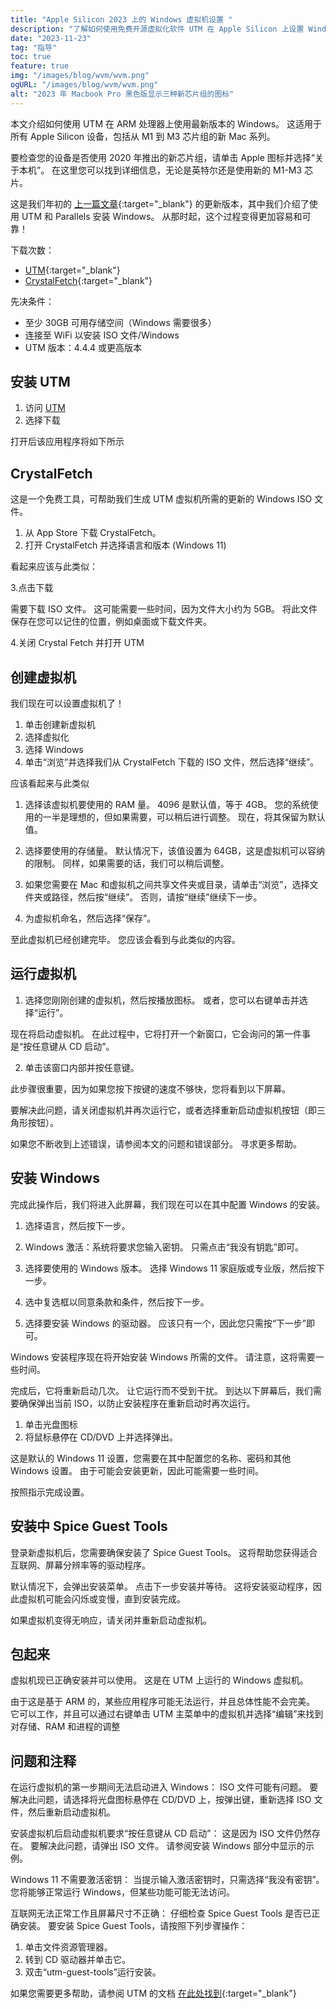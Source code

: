 ```yaml
---
title: "Apple Silicon 2023 上的 Windows 虚拟机设置 "
description: "了解如何使用免费开源虚拟化软件 UTM 在 Apple Silicon 上设置 Windows。"
date: "2023-11-23"
tag: "指导"
toc: true
feature: true
img: "/images/blog/wvm/wvm.png"
ogURL: "/images/blog/wvm/wvm.png"
alt: "2023 年 Macbook Pro 黑色版显示三种新芯片组的图标"
---
```


本文介绍如何使用 UTM 在 ARM 处理器上使用最新版本的 Windows。 这适用于所有 Apple Silicon 设备，包括从 M1 到 M3 芯片组的新 Mac 系列。

要检查您的设备是否使用 2020 年推出的新芯片组，请单击 Apple 图标并选择“关于本机”。 在这里您可以找到详细信息，无论是英特尔还是使用新的 M1-M3 芯片。

这是我们年初的 [上一篇文章](https://xanzhu.com/zh/blog/apple-silicon-virtual-machine-setup){:target="\_blank"} 的更新版本，其中我们介绍了使用 UTM 和 Parallels 安装 Windows。 从那时起，这个过程变得更加容易和可靠！

下载次数：

- [UTM](https://mac.getutm.app/){:target="\_blank"}
- [CrystalFetch](https://apps.apple.com/us/app/crystalfetch-iso-downloader/id6454431289?mt=12){:target="\_blank"}

先决条件：

- 至少 30GB 可用存储空间（Windows 需要很多）
- 连接至 WiFi 以安装 ISO 文件/Windows
- UTM 版本：4.4.4 或更高版本

## 安装 UTM

1. 访问 [UTM](https://mac.getutm.app/)
2. 选择下载

打开后该应用程序将如下所示

<Media source="/images/blog/wvm/wvm-1.png"  alt="UTM 应用程序打开屏幕"></Media>

## CrystalFetch

这是一个免费工具，可帮助我们生成 UTM 虚拟机所需的更新的 Windows ISO 文件。

1. 从 App Store 下载 CrystalFetch。
2. 打开 CrystalFetch 并选择语言和版本 (Windows 11)

看起来应该与此类似：

<Media source="/images/blog/wvm/wvm-2.png"  alt="CrystalFetch 应用程序打开屏幕"></Media>

3.点击下载

需要下载 ISO 文件。 这可能需要一些时间，因为文件大小约为 5GB。 将此文件保存在您可以记住的位置，例如桌面或下载文件夹。

4.关闭 Crystal Fetch 并打开 UTM

## 创建虚拟机

我们现在可以设置虚拟机了！

1. 单击创建新虚拟机
2. 选择虚拟化
3. 选择 Windows
4. 单击“浏览”并选择我们从 CrystalFetch 下载的 ISO 文件，然后选择“继续”。

应该看起来与此类似

<Media source="/images/blog/wvm/wvm-3.png"  alt="虚拟机的 UTM 配置屏幕"></Media>

1. 选择该虚拟机要使用的 RAM 量。 4096 是默认值，等于 4GB。 您的系统使用的一半是理想的，但如果需要，可以稍后进行调整。 现在，将其保留为默认值。

2. 选择要使用的存储量。 默认情况下，该值设置为 64GB，这是虚拟机可以容纳的限制。 同样，如果需要的话，我们可以稍后调整。

3. 如果您需要在 Mac 和虚拟机之间共享文件夹或目录，请单击“浏览”，选择文件夹或路径，然后按“继续”。 否则，请按“继续”继续下一步。

4. 为虚拟机命名，然后选择“保存”。

至此虚拟机已经创建完毕。 您应该会看到与此类似的内容。

<Media source="/images/blog/wvm/wvm-4.png"  alt="显示 UTM 虚拟机"></Media>

## 运行虚拟机

1. 选择您刚刚创建的虚拟机，然后按播放图标。 或者，您可以右键单击并选择“运行”。

现在将启动虚拟机。 在此过程中，它将打开一个新窗口，它会询问的第一件事是“按任意键从 CD 启动”。

2. 单击该窗口内部并按任意键。

<Media source="/images/blog/wvm/wvm-5.png"  alt="UTM 显示提示按任意键继续"></Media>

此步骤很重要，因为如果您按下按键的速度不够快，您将看到以下屏幕。

<Media source="/images/blog/wvm/wvm-5b.png"  alt="UTM 在启动过程中显示错误提示"></Media>

要解决此问题，请关闭虚拟机并再次运行它，或者选择重新启动虚拟机按钮（即三角形按钮）。

如果您不断收到上述错误，请参阅本文的问题和错误部分。 寻求更多帮助。

## 安装 Windows

完成此操作后，我们将进入此屏幕，我们现在可以在其中配置 Windows 的安装。

<Media source="/images/blog/wvm/wvm-6.png"  alt="Windows ISO 安装菜单"></Media>

1. 选择语言，然后按下一步。

2. Windows 激活：系统将要求您输入密钥。 只需点击“我没有钥匙”即可。

3. 选择要使用的 Windows 版本。 选择 Windows 11 家庭版或专业版，然后按下一步。

4. 选中复选框以同意条款和条件，然后按下一步。

5. 选择要安装 Windows 的驱动器。 应该只有一个，因此您只需按“下一步”即可。

Windows 安装程序现在将开始安装 Windows 所需的文件。 请注意，这将需要一些时间。

完成后，它将重新启动几次。 让它运行而不受到干扰。 到达以下屏幕后，我们需要确保弹出当前 ISO，以防止安装程序在重新启动时再次运行。

<Media source="/images/blog/wvm/wvm-7.png" alt="关于从虚拟机中弹出当前 ISO 的 UTM 指南"></Media>

1. 单击光盘图标
2. 将鼠标悬停在 CD/DVD 上并选择弹出。

这是默认的 Windows 11 设置，您需要在其中配置您的名称、密码和其他 Windows 设置。 由于可能会安装更新，因此可能需要一些时间。

按照指示完成设置。

## 安装中 Spice Guest Tools

登录新虚拟机后，您需要确保安装了 Spice Guest Tools。 这将帮助您获得适合互联网、屏幕分辨率等的驱动程序。

默认情况下，会弹出安装菜单。 点击下一步安装并等待。 这将安装驱动程序，因此虚拟机可能会闪烁或变慢，直到安装完成。

<Media source="/images/blog/wvm/wvm-8.png" alt="UTM Spice 访客工具安装程序屏幕"></Media>

如果虚拟机变得无响应，请关闭并重新启动虚拟机。

## 包起来

虚拟机现已正确安装并可以使用。 这是在 UTM 上运行的 Windows 虚拟机。

由于这是基于 ARM 的，某些应用程序可能无法运行，并且总体性能不会完美。 它可以工作，并且可以通过右键单击 UTM 主菜单中的虚拟机并选择“编辑”来找到对存储、RAM 和进程的调整

## 问题和注释

在运行虚拟机的第一步期间无法启动进入 Windows：
ISO 文件可能有问题。 要解决此问题，请选择将光盘图标悬停在 CD/DVD 上，按弹出键，重新选择 ISO 文件，然后重新启动虚拟机。

安装虚拟机后启动虚拟机要求“按任意键从 CD 启动”：
这是因为 ISO 文件仍然存在。 要解决此问题，请弹出 ISO 文件。 请参阅安装 Windows 部分中显示的示例。

Windows 11 不需要激活密钥：
当提示输入激活密钥时，只需选择“我没有密钥”。 您将能够正常运行 Windows，但某些功能可能无法访问。

互联网无法正常工作且屏幕尺寸不正确：
仔细检查 Spice Guest Tools 是否已正确安装。 要安装 Spice Guest Tools，请按照下列步骤操作：

1. 单击文件资源管理器。
2. 转到 CD 驱动器并单击它。
3. 双击“utm-guest-tools”运行安装。

如果您需要更多帮助，请参阅 UTM 的文档 [在此处找到](https://docs.getutm.app/guides/windows/){:target="\_blank"}
